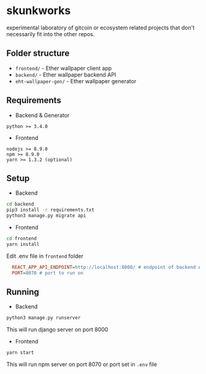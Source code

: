 # skunkworks

experimental laboratory of gitcoin or ecosystem related projects that don't necessarily fit into the other repos.

## Folder structure

- `frontend/` - Ether wallpaper client app
- `backend/` - Ether wallpaper backend API
- `eht-wallpaper-gen/` - Ether wallpaper generator

## Requirements

- Backend & Generator

``` config
python >= 3.4.0
```

- Frontend

``` config
nodejs >= 8.9.0
npm >= 8.9.0 
yarn >= 1.3.2 (optional)
```

## Setup

- Backend

``` bash
cd backend
pip3 install -r requirements.txt
python3 manage.py migrate api
```

- Frontend

``` bash
cd frontend
yarn install
```

Edit .env file in `frontend` folder

```ini
  REACT_APP_API_ENDPOINT=http://localhost:8000/ # endpoint of backend API
  PORT=8070 # port to run on

```

## Running

- Backend

```bash
python3 manage.py runserver
```

This will run django server on port 8000

- Frontend

```bash
yarn start
```

This will run npm server on port 8070 or port set in `.env` file
